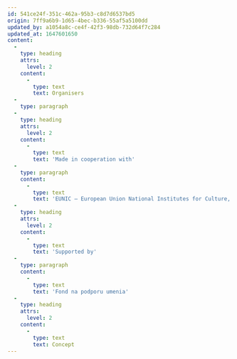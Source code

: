 ```yaml
---
id: 541ce24f-351c-462a-95b3-c8d7d6537bd5
origin: 7ff9a6b9-1d65-4bec-b336-55af5a5100dd
updated_by: a1054a8c-ce4f-42f3-98db-732d64f7c284
updated_at: 1647601650
content:
  -
    type: heading
    attrs:
      level: 2
    content:
      -
        type: text
        text: Organisers
  -
    type: paragraph
  -
    type: heading
    attrs:
      level: 2
    content:
      -
        type: text
        text: 'Made in cooperation with'
  -
    type: paragraph
    content:
      -
        type: text
        text: 'EUNIC – European Union National Institutes for Culture, IEPD Institute for Passive Houses'
  -
    type: heading
    attrs:
      level: 2
    content:
      -
        type: text
        text: 'Supported by'
  -
    type: paragraph
    content:
      -
        type: text
        text: 'Fond na podporu umenia'
  -
    type: heading
    attrs:
      level: 2
    content:
      -
        type: text
        text: Concept
---
```

